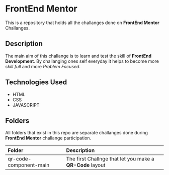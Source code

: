 # FrontEnd Mentor

This is a repository that holds all the challanges done on **FrontEnd Mentor** Challanges.

## Description

The main aim of this challange is to learn and test the skill of **FrontEnd Development**. By challanging ones self everyday it helps to become more _skill full_ and more _Problem Focused_.

## Technologies Used

- HTML
- CSS
- JAVASCRIPT

## Folders

All folders that exist in this repo are separate challanges done during **FrontEnd Mentor** challange participation.

| Folder | Description |
| :----  | :-------    |
| qr-code-component-main | The first Challnge that let you make a **QR-Code** layout ||
